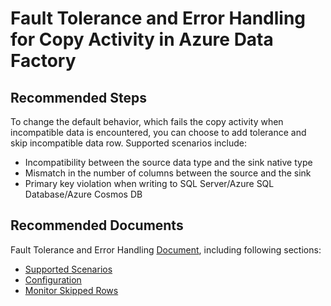 <properties
    pageTitle="Copy Activity - Fault Tolerance and Error Handling"
    description="Fault tolerance of copy activity in Azure Data Factory"
    infoBubbleText=""
    authors="chez-charlie"
    ms.author="chez"
    articleId="e9ccc896-dd43-4cc0-8d57-88142dfafa92"
    diagnosticScenario=""
    selfHelpType="generic"
    supportTopicIds="32629465"
    resourceTags=""
    productPesIds="15613"
    cloudEnvironments="public"
/>

# Fault Tolerance and Error Handling for Copy Activity in Azure Data Factory

## **Recommended Steps**

To change the default behavior, which fails the copy activity when incompatible data is encountered, you can choose to add tolerance and skip incompatible data row. Supported scenarios include: 

* Incompatibility between the source data type and the sink native type <br>
* Mismatch in the number of columns between the source and the sink <br>
* Primary key violation when writing to SQL Server/Azure SQL Database/Azure Cosmos DB <br>

## **Recommended Documents**

Fault Tolerance and Error Handling [Document](https://docs.microsoft.com/azure/data-factory/copy-activity-fault-tolerance), including following sections: <br>

* [Supported Scenarios](https://docs.microsoft.com/azure/data-factory/copy-activity-fault-tolerance#supported-scenarios) <br>
* [Configuration](https://docs.microsoft.com/azure/data-factory/copy-activity-fault-tolerance#configuration) <br>
* [Monitor Skipped Rows](https://docs.microsoft.com/azure/data-factory/copy-activity-fault-tolerance#monitor-skipped-rows) <br>
